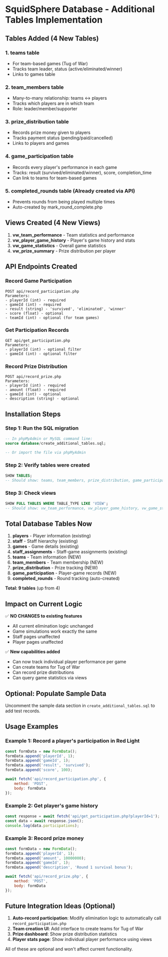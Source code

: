 # SquidSphere Database - Additional Tables Implementation

## Tables Added (4 New Tables)

### 1. **teams** table
- For team-based games (Tug of War)
- Tracks team leader, status (active/eliminated/winner)
- Links to games table

### 2. **team_members** table
- Many-to-many relationship: teams ↔ players
- Tracks which players are in which team
- Role: leader/member/supporter

### 3. **prize_distribution** table
- Records prize money given to players
- Tracks payment status (pending/paid/cancelled)
- Links to players and games

### 4. **game_participation** table
- Records every player's performance in each game
- Tracks: result (survived/eliminated/winner), score, completion_time
- Can link to teams for team-based games

### 5. **completed_rounds** table (Already created via API)
- Prevents rounds from being played multiple times
- Auto-created by mark_round_complete.php

## Views Created (4 New Views)

1. **vw_team_performance** - Team statistics and performance
2. **vw_player_game_history** - Player's game history and stats
3. **vw_game_statistics** - Overall game statistics
4. **vw_prize_summary** - Prize distribution per player

## API Endpoints Created

### Record Game Participation
```
POST api/record_participation.php
Parameters:
- playerId (int) - required
- gameId (int) - required
- result (string) - 'survived', 'eliminated', 'winner'
- score (float) - optional
- teamId (int) - optional (for team games)
```

### Get Participation Records
```
GET api/get_participation.php
Parameters:
- playerId (int) - optional filter
- gameId (int) - optional filter
```

### Record Prize Distribution
```
POST api/record_prize.php
Parameters:
- playerId (int) - required
- amount (float) - required
- gameId (int) - optional
- description (string) - optional
```

## Installation Steps

### Step 1: Run the SQL migration
```sql
-- In phpMyAdmin or MySQL command line:
source database/create_additional_tables.sql;

-- Or import the file via phpMyAdmin
```

### Step 2: Verify tables were created
```sql
SHOW TABLES;
-- Should show: teams, team_members, prize_distribution, game_participation
```

### Step 3: Check views
```sql
SHOW FULL TABLES WHERE TABLE_TYPE LIKE 'VIEW';
-- Should show: vw_team_performance, vw_player_game_history, vw_game_statistics, vw_prize_summary
```

## Total Database Tables Now

1. **players** - Player information (existing)
2. **staff** - Staff hierarchy (existing)
3. **games** - Game details (existing)
4. **staff_assignments** - Staff-game assignments (existing)
5. **teams** - Team information (NEW)
6. **team_members** - Team membership (NEW)
7. **prize_distribution** - Prize tracking (NEW)
8. **game_participation** - Player-game records (NEW)
9. **completed_rounds** - Round tracking (auto-created)

**Total: 9 tables** (up from 4)

## Impact on Current Logic

✅ **NO CHANGES to existing features**
- All current elimination logic unchanged
- Game simulations work exactly the same
- Staff pages unaffected
- Player pages unaffected

✅ **New capabilities added**
- Can now track individual player performance per game
- Can create teams for Tug of War
- Can record prize distributions
- Can query game statistics via views

## Optional: Populate Sample Data

Uncomment the sample data section in `create_additional_tables.sql` to add test records.

## Usage Examples

### Example 1: Record a player's participation in Red Light
```javascript
const formData = new FormData();
formData.append('playerId', 1);
formData.append('gameId', 1);
formData.append('result', 'survived');
formData.append('score', 100);

await fetch('api/record_participation.php', {
    method: 'POST',
    body: formData
});
```

### Example 2: Get player's game history
```javascript
const response = await fetch('api/get_participation.php?playerId=1');
const data = await response.json();
console.log(data.participations);
```

### Example 3: Record prize money
```javascript
const formData = new FormData();
formData.append('playerId', 1);
formData.append('amount', 10000000);
formData.append('gameId', 1);
formData.append('description', 'Round 1 survival bonus');

await fetch('api/record_prize.php', {
    method: 'POST',
    body: formData
});
```

## Future Integration Ideas (Optional)

1. **Auto-record participation**: Modify elimination logic to automatically call `record_participation.php`
2. **Team creation UI**: Add interface to create teams for Tug of War
3. **Prize dashboard**: Show prize distribution statistics
4. **Player stats page**: Show individual player performance using views

All of these are optional and won't affect current functionality.
